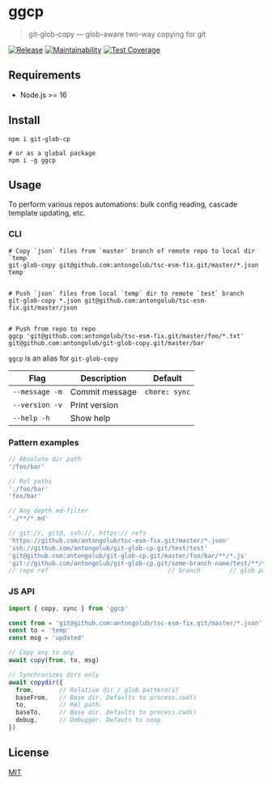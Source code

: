 # ggcp

> git-glob-copy — glob-aware two-way copying for git

[![Release](https://github.com/antongolub/git-glob-cp/workflows/CI/badge.svg)](https://github.com/antongolub/git-glob-cp/actions)
[![Maintainability](https://api.codeclimate.com/v1/badges/2995a0e9d2a84bd4191f/maintainability)](https://codeclimate.com/github/antongolub/git-glob-cp/maintainability)
[![Test Coverage](https://api.codeclimate.com/v1/badges/2995a0e9d2a84bd4191f/test_coverage)](https://codeclimate.com/github/antongolub/git-glob-cp/test_coverage)

## Requirements
* Node.js >= 16

## Install
```shell
npm i git-glob-cp

# or as a global package
npm i -g ggcp
```

## Usage
To perform various repos automations: bulk config reading, cascade template updating, etc.

### CLI
```shell
# Copy `json` files from `master` branch of remote repo to local dir `temp`
git-glob-copy git@github.com:antongolub/tsc-esm-fix.git/master/*.json temp


# Push `json` files from local `temp` dir to remote `test` branch
git-glob-copy *.json git@github.com:antongolub/tsc-esm-fix.git/master/json


# Push from repo to repo
ggcp 'git@github.com:antongolub/tsc-esm-fix.git/master/foo/*.txt' git@github.com:antongolub/git-glob-copy.git/master/bar
```
`ggcp` is an alias for `git-glob-copy`

| Flag           | Description    | Default       |
|----------------|----------------|---------------|
| `--message -m` | Commit message | `chore: sync` |
| `--version -v` | Print version  |               |
| `--help -h`    | Show help      |               |

### Pattern examples
```js
// Absolute dir path
'/foo/bar'

// Rel paths
'./foo/bar'
'foo/bar'

// Any depth md-filter
'./**/*.md'

// git://, git@, ssh://, https:// refs
'https://github.com/antongolub/tsc-esm-fix.git/master/*.json'
'ssh://github.com/antongolub/git-glob-cp.git/test/test'
'git@github.com:antongolub/git-glob-cp.git/master/foo/bar/**/*.js'
'git://github.com/antongolub/git-glob-cp.git/some-branch-name/test/**/*.js'
// repo ref                                 // branch        // glob pattern
```

### JS API
```js
import { copy, sync } from 'ggcp'

const from = 'git@github.com:antongolub/tsc-esm-fix.git/master/*.json'
const to = 'temp'
const msg = 'updated'

// Copy any to any
await copy(from, to, msg)

// Synchronizes dirs only
await copydir({
  from,       // Relative dir / glob pattern(s)
  baseFrom,   // Base dir. Defaults to process.cwd()
  to,         // Rel path.
  baseTo,     // Base dir. Defaults to process.cwd()
  debug,      // Debugger. Defauts to noop
})
```

## License
[MIT](./LICENSE)
